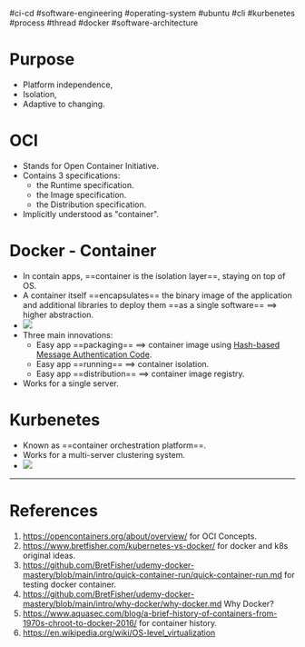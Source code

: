 #ci-cd #software-engineering #operating-system #ubuntu  #cli  #kurbenetes  #process #thread #docker #software-architecture 

# Purpose
- Platform independence, 
- Isolation, 
- Adaptive to changing.

# OCI
- Stands for Open Container Initiative.
- Contains 3 specifications:
	- the Runtime specification.
	- the Image specification.
	- the Distribution specification.
- Implicitly understood as "container".
# Docker - Container
- In contain apps, ==container is the isolation layer==, staying on top of OS. 
- A container itself ==encapsulates== the binary image of the application and additional libraries to deploy them ==as a single software== $\implies$ higher abstraction.
- ![](Pasted%20image%2020240727202345.png)
- Three main innovations:
	- Easy app ==packaging== $\implies$ container image using [Hash-based Message Authentication Code](Hash-based%20Message%20Authentication%20Code.md).
	- Easy app ==running== $\implies$ container isolation.
	- Easy app ==distribution== $\implies$ container image registry.
- Works for a single server.
# Kurbenetes
- Known as ==container orchestration platform==.
- Works for a multi-server clustering system.
- ![](Pasted%20image%2020240727203026.png)


---
# References
1. https://opencontainers.org/about/overview/ for OCI Concepts.
2. https://www.bretfisher.com/kubernetes-vs-docker/ for docker and k8s original ideas.
3. https://github.com/BretFisher/udemy-docker-mastery/blob/main/intro/quick-container-run/quick-container-run.md for testing docker container.
4. https://github.com/BretFisher/udemy-docker-mastery/blob/main/intro/why-docker/why-docker.md Why Docker?
5. https://www.aquasec.com/blog/a-brief-history-of-containers-from-1970s-chroot-to-docker-2016/ for container history.
6. https://en.wikipedia.org/wiki/OS-level_virtualization